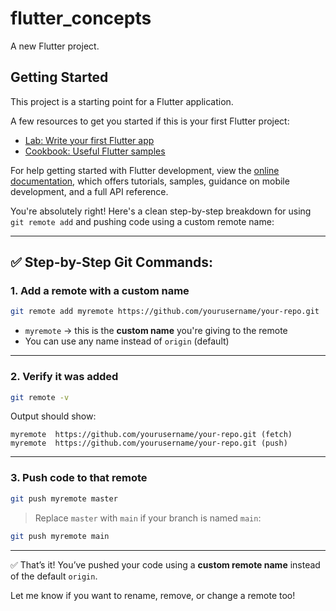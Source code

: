 # flutter_concepts

A new Flutter project.

## Getting Started

This project is a starting point for a Flutter application.

A few resources to get you started if this is your first Flutter project:

- [Lab: Write your first Flutter app](https://docs.flutter.dev/get-started/codelab)
- [Cookbook: Useful Flutter samples](https://docs.flutter.dev/cookbook)

For help getting started with Flutter development, view the
[online documentation](https://docs.flutter.dev/), which offers tutorials,
samples, guidance on mobile development, and a full API reference.



You're absolutely right! Here's a clean step-by-step breakdown for using `git remote add` and pushing code using a custom remote name:

---

## ✅ Step-by-Step Git Commands:

### 1. **Add a remote with a custom name**
```bash
git remote add myremote https://github.com/yourusername/your-repo.git
```
- `myremote` → this is the **custom name** you're giving to the remote
- You can use any name instead of `origin` (default)

---

### 2. **Verify it was added**
```bash
git remote -v
```

Output should show:
```
myremote  https://github.com/yourusername/your-repo.git (fetch)
myremote  https://github.com/yourusername/your-repo.git (push)
```

---

### 3. **Push code to that remote**
```bash
git push myremote master
```

> Replace `master` with `main` if your branch is named `main`:
```bash
git push myremote main
```

---

✅ That’s it! You’ve pushed your code using a **custom remote name** instead of the default `origin`.

Let me know if you want to rename, remove, or change a remote too!